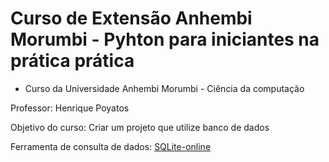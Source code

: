 # Curso de Extensão Anhembi Morumbi - Pyhton para iniciantes na prática  prática
- Curso da Universidade Anhembi Morumbi - Ciência da computação

Professor: Henrique Poyatos

Objetivo do curso: Criar um projeto que utilize banco de dados

Ferramenta de consulta de dados: [SQLite-online](https://sqliteonline.com/)